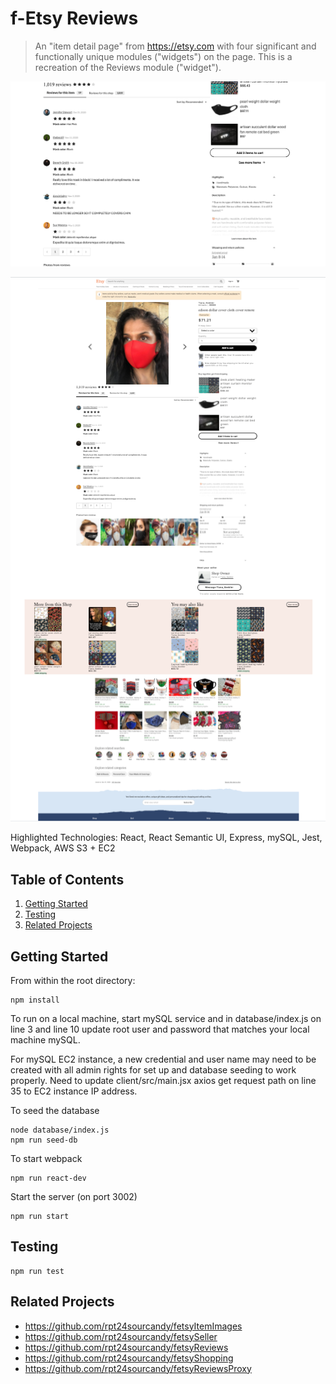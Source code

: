 # f-Etsy Reviews

> An "item detail page" from https://etsy.com with four significant and functionally unique modules ("widgets") on the page. This is a recreation of the Reviews module ("widget").

![Reviews Module Screenshot](./ReviewsScreenShot.png)

![Sample Etsy Detail Page Screenshot](./ScreenShot.png)

Highlighted Technologies: React, React Semantic UI, Express, mySQL, Jest, Webpack, AWS S3 + EC2

## Table of Contents

1. [Getting Started](#Getting)
2. [Testing](#Testing)
3. [Related Projects](#Related)

## Getting Started

From within the root directory:

```
npm install
```

To run on a local machine, start mySQL service and in database/index.js on line 3 and line 10 update root user and password that matches your local machine mySQL.

For mySQL EC2 instance, a new credential and user name may need to be created with all admin rights for set up and database seeding to work properly. Need to update client/src/main.jsx axios get request path on line 35 to EC2 instance IP address.

To seed the database

```
node database/index.js
npm run seed-db
```

To start webpack

```
npm run react-dev
```

Start the server (on port 3002)

```
npm run start
```

## Testing

```
npm run test
```

## Related Projects

- https://github.com/rpt24sourcandy/fetsyItemImages
- https://github.com/rpt24sourcandy/fetsySeller
- https://github.com/rpt24sourcandy/fetsyReviews
- https://github.com/rpt24sourcandy/fetsyShopping
- https://github.com/rpt24sourcandy/fetsyReviewsProxy
